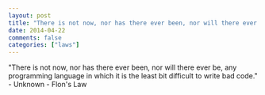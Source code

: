```yaml
---
layout: post
title: "There is not now, nor has there ever been, nor will there ever be, any programming language in which it is the least bit difficult to write bad code."
date: 2014-04-22
comments: false
categories: ["laws"]
---
```


<span class='quote'>"There is not now, nor has there ever been, nor will there ever be, any programming language in which it is the least bit difficult to write bad code."</span>
<span class='by'>- Unknown - Flon's Law</span>
